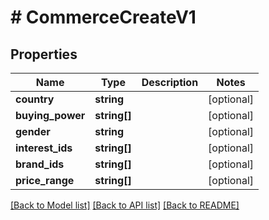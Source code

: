 # # CommerceCreateV1

## Properties

Name | Type | Description | Notes
------------ | ------------- | ------------- | -------------
**country** | **string** |  | [optional]
**buying_power** | **string[]** |  | [optional]
**gender** | **string** |  | [optional]
**interest_ids** | **string[]** |  | [optional]
**brand_ids** | **string[]** |  | [optional]
**price_range** | **string[]** |  | [optional]

[[Back to Model list]](../../README.md#models) [[Back to API list]](../../README.md#endpoints) [[Back to README]](../../README.md)
